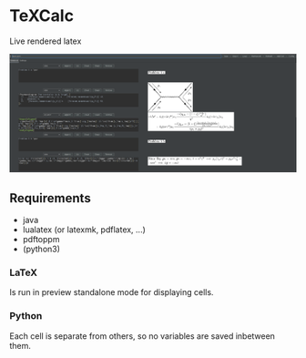 # TeXCalc

Live rendered latex

 ![](https://raw.githubusercontent.com/APN-Pucky/TeXCalc/master/image/preview.png)

## Requirements

* java
* lualatex (or latexmk, pdflatex, ...)
* pdftoppm
* (python3)

### LaTeX
Is run in preview standalone mode for displaying cells.

### Python
Each cell is separate from others, so no variables are saved inbetween them.
